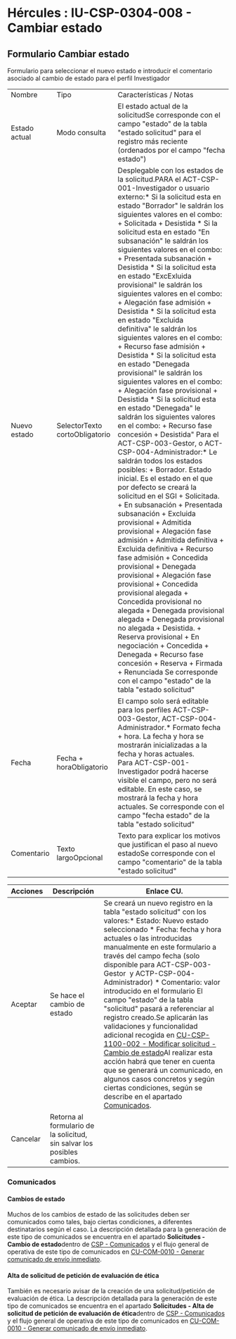# Hércules : IU\-CSP\-0304\-008 \- Cambiar estado



## Formulario Cambiar estado

Formulario para seleccionar el nuevo estado e introducir el comentario asociado al cambio de estado para el perfil Investigador



|  | | |
| --- | --- | --- |
| Nombre | Tipo | Características / Notas |
| Estado actual | Modo consulta | El estado actual de la solicitudSe corresponde con el campo "estado" de la tabla "estado solicitud" para el registro más reciente (ordenados por el campo "fecha estado") |
| Nuevo estado | SelectorTexto cortoObligatorio | Desplegable con los estados de la solicitud.PARA el ACT\-CSP\-001\-Investigador o usuario externo:* Si la solicitud esta en estado "Borrador" le saldrán los siguientes valores en el combo: 	+ Solicitada 	+ Desistida * Si la solicitud esta en estado "En subsanación" le saldrán los siguientes valores en el combo: 	+ Presentada subsanación 	+ Desistida * Si la solicitud esta en estado "ExcExluida provisional" le saldrán los siguientes valores en el combo: 	+ Alegación fase admisión 	+ Desistida * Si la solicitud esta en estado "Excluida definitiva" le saldrán los siguientes valores en el combo: 	+ Recurso fase admisión 	+ Desistida * Si la solicitud esta en estado "Denegada provisional" le saldrán los siguientes valores en el combo: 	+ Alegación fase provisional 	+ Desistida * Si la solicitud esta en estado "Denegada" le saldrán los siguientes valores en el combo: 	+ Recurso fase concesión 	+ Desistida"  Para el ACT\-CSP\-003\-Gestor, o ACT\-CSP\-004\-Administrador:* Le saldrán todos los estados posibles: 	+ Borrador. Estado inicial. Es el estado en el que por defecto se creará la solicitud en el SGI 	+ Solicitada. 	+ En subsanación 	+ Presentada subsanación 	+ Excluida provisional 	+ Admitida provisional 	+ Alegación fase admisión 	+ Admitida definitiva 	+ Excluida definitiva 	+ Recurso fase admisión 	+ Concedida provisional 	+ Denegada provisional 	+ Alegación fase provisional 	+ Concedida provisional alegada 	+ Concedida provisional no alegada 	+ Denegada provisional alegada 	+ Denegada provisional no alegada 	+ Desistida. 	+ Reserva provisional 	+ En negociación 	+ Concedida 	+ Denegada 	+ Recurso fase concesión 	+ Reserva 	+ Firmada 	+ Renunciada  Se corresponde con el campo "estado" de la tabla "estado solicitud" |
| Fecha | Fecha \+ horaObligatorio | El campo solo será editable para los perfiles ACT\-CSP\-003\-Gestor, ACT\-CSP\-004\-Administrador.* Formato fecha \+ hora. La fecha y hora se mostrarán inicializadas a la fecha y horas actuales.  Para ACT\-CSP\-001\-Investigador podrá hacerse visible el campo, pero no será editable. En este caso, se mostrará la fecha y hora actuales. Se corresponde con el campo "fecha estado" de la tabla "estado solicitud" |
| Comentario | Texto largoOpcional | Texto para explicar los motivos que justifican el paso al nuevo estadoSe corresponde con el campo "comentario" de la tabla "estado solicitud" |



| Acciones | Descripción | Enlace CU. |
| --- | --- | --- |
| Aceptar | Se hace el cambio de estado | Se creará un nuevo registro en la tabla "estado solicitud" con los valores:* Estado: Nuevo estado seleccionado * Fecha: fecha y hora actuales o las introducidas manualmente en este formulario a través del campo fecha (solo disponible para ACT\-CSP\-003\-Gestor  y ACTP\-CSP\-004\-Administrador) * Comentario: valor introducido en el formulario  El campo "estado" de la tabla "solicitud" pasará a referenciar al registro creado.Se aplicarán las validaciones y funcionalidad adicional recogida en [CU\-CSP\-1100\-002 \- Modificar solicitud \- Cambio de estado](/hercules/sgi-sistema-de-gestion-de-investigacion/requisitos-y-analisis-funcional/analisis-funcional-sgi-hercules/csp-modulo-de-convocatorias-ayudas-solicitudes-proyectos-y-contratos-y-grupos-de-investigacion/csp-casos-de-uso/cu-csp-1100-gestion-de-solicitudes/cu-csp-1100-002-modificar-solicitud-cambio-de-estado.md "/hercules/sgi-sistema-de-gestion-de-investigacion/requisitos-y-analisis-funcional/analisis-funcional-sgi-hercules/csp-modulo-de-convocatorias-ayudas-solicitudes-proyectos-y-contratos-y-grupos-de-investigacion/csp-casos-de-uso/cu-csp-1100-gestion-de-solicitudes/cu-csp-1100-002-modificar-solicitud-cambio-de-estado.md")Al realizar esta acción habrá que tener en cuenta que se generará un comunicado, en algunos casos concretos y según ciertas condiciones, según se describe en el apartado [Comunicados](#IUCSP0304008Cambiarestado-comunicados "#IUCSP0304008Cambiarestado-comunicados"). |
| Cancelar | Retorna al formulario de la solicitud, sin salvar los posibles cambios. |  |

### Comunicados

#### Cambios de estado

Muchos de los cambios de estado de las solicitudes deben ser comunicados como tales, bajo ciertas condiciones, a diferentes destinatarios según el caso. La descripción detallada para la generación de este tipo de comunicados se encuentra en el apartado **Solicitudes \- Cambio de estado**dentro de [CSP \- Comunicados](https://confluence.um.es/confluence/display/HERCULES/CSP+-+Comunicados "https://confluence.um.es/confluence/display/HERCULES/CSP+-+Comunicados") y el flujo general de operativa de este tipo de comunicados en [CU\-COM\-0010 \- Generar comunicado de envío inmediato](https://confluence.um.es/confluence/pages/viewpage.action?pageId=131860109 "https://confluence.um.es/confluence/pages/viewpage.action?pageId=131860109").

#### Alta de solicitud de petición de evaluación de ética

También es necesario avisar de la creación de una solicitud/petición de evaluación de ética. La descripción detallada para la generación de este tipo de comunicados se encuentra en el apartado **Solicitudes \- Alta de solicitud de petición de evaluación de ética**dentro de [CSP \- Comunicados](https://confluence.um.es/confluence/display/HERCULES/CSP+-+Comunicados "https://confluence.um.es/confluence/display/HERCULES/CSP+-+Comunicados") y el flujo general de operativa de este tipo de comunicados en [CU\-COM\-0010 \- Generar comunicado de envío inmediato](https://confluence.um.es/confluence/pages/viewpage.action?pageId=131860109 "https://confluence.um.es/confluence/pages/viewpage.action?pageId=131860109").





